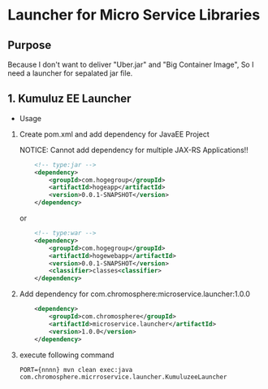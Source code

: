 # Launcher for Micro Service Libraries

## Purpose

Because I don't want to deliver "Uber.jar" and "Big Container Image", So I need a launcher for sepalated jar file.

## 1. Kumuluz EE Launcher

* Usage

1. Create pom.xml and add dependency for JavaEE Project

    NOTICE: Cannot add dependency for multiple JAX-RS Applications!!
    
    ```xml
        <!-- type:jar -->
        <dependency>
            <groupId>com.hogegroup</groupId>
            <artifactId>hogeapp</artifactId>
            <version>0.0.1-SNAPSHOT</version>
        </dependency>
    ```
   or
    ```xml
        <!-- type:war -->
        <dependency>
            <groupId>com.hogegroup</groupId>
            <artifactId>hogewebapp</artifactId>
            <version>0.0.1-SNAPSHOT</version>
            <classifier>classes<classifier>
        </dependency>
    ```

1. Add dependency for com.chromosphere:microservice.launcher:1.0.0

    ```xml
        <dependency>
            <groupId>com.chromosphere</groupId>
            <artifactId>microservice.launcher</artifactId>
            <version>1.0.0</version>
        </dependency>
    ```

1. execute following command

    ```shell
    PORT={nnnn} mvn clean exec:java com.chromosphere.micrroservice.launcher.KumuluzeeLauncher
    ```

